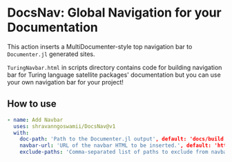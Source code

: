 # DocsNav: Global Navigation for your Documentation

This action inserts a MultiDocumenter-style top navigation bar to `Documenter.jl` generated sites.

`TuringNavbar.html` in scripts directory contains code for building navigation bar for Turing language satellite packages' documentation but you can use your own navigation bar for your project!

## How to use

```yaml
- name: Add Navbar
  uses: shravanngoswamii/DocsNav@v1
  with:
    doc-path: 'Path to the Documenter.jl output', default: 'docs/build'
    navbar-url: 'URL of the navbar HTML to be inserted.', default: 'https://raw.githubusercontent.com/TuringLang/turinglang.github.io/main/assets/scripts/TuringNavbar.html'
    exclude-paths: 'Comma-separated list of paths to exclude from navbar insertion.'
```
